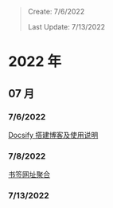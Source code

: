> Create: 7/6/2022
> 
> Last Update: 7/13/2022

# 2022 年

## 07 月

### 7/6/2022

[Docsify 搭建博客及使用说明](/2022/07/docsify.md)

### 7/8/2022

[书签网址聚合](/2022/07/bookmark.md)

### 7/13/2022

